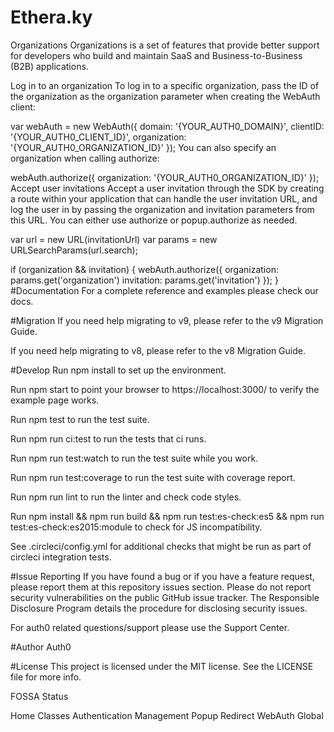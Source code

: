 # Ethera.ky
Organizations
Organizations is a set of features that provide better support for developers who build and maintain SaaS and Business-to-Business (B2B) applications.

Log in to an organization
To log in to a specific organization, pass the ID of the organization as the organization parameter when creating the WebAuth client:

var webAuth = new WebAuth({
  domain: '{YOUR_AUTH0_DOMAIN}',
  clientID: '{YOUR_AUTH0_CLIENT_ID}',
  organization: '{YOUR_AUTH0_ORGANIZATION_ID}'
});
You can also specify an organization when calling authorize:

webAuth.authorize({
  organization: '{YOUR_AUTH0_ORGANIZATION_ID}'
});
Accept user invitations
Accept a user invitation through the SDK by creating a route within your application that can handle the user invitation URL, and log the user in by passing the organization and invitation parameters from this URL. You can either use authorize or popup.authorize as needed.

var url = new URL(invitationUrl)
var params = new URLSearchParams(url.search);

if (organization && invitation) {
  webAuth.authorize({
    organization: params.get('organization')
    invitation: params.get('invitation')
  });
}
#Documentation
For a complete reference and examples please check our docs.

#Migration
If you need help migrating to v9, please refer to the v9 Migration Guide.

If you need help migrating to v8, please refer to the v8 Migration Guide.

#Develop
Run npm install to set up the environment.

Run npm start to point your browser to https://localhost:3000/ to verify the example page works.

Run npm test to run the test suite.

Run npm run ci:test to run the tests that ci runs.

Run npm run test:watch to run the test suite while you work.

Run npm run test:coverage to run the test suite with coverage report.

Run npm run lint to run the linter and check code styles.

Run npm install && npm run build && npm run test:es-check:es5 && npm run test:es-check:es2015:module to check for JS incompatibility.

See .circleci/config.yml for additional checks that might be run as part of circleci integration tests.

#Issue Reporting
If you have found a bug or if you have a feature request, please report them at this repository issues section. Please do not report security vulnerabilities on the public GitHub issue tracker. The Responsible Disclosure Program details the procedure for disclosing security issues.

For auth0 related questions/support please use the Support Center.

#Author
Auth0

#License
This project is licensed under the MIT license. See the LICENSE file for more info.

FOSSA Status

Home
Classes
Authentication
Management
Popup
Redirect
WebAuth
Global
